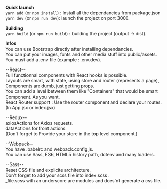 **Quick launch**  
`yarn add` (or `npm install`) : Install all the dependancies from package.json  
`yarn dev` (or `npm run dev`): launch the project on port 3000.  

**Building**  
`yarn build` (or `npm run build`) : building the project (output -> dist).  

**Infos**  
You can use Bootstrap directly after installing dependancies.    
You can put your images, fonts and other media stuff into public/assets.  
You must add a .env file (example : .env.dev).  

--React--  
Full functionnal components with React hooks is possible.  
Layouts are smart, with state, using store and router (represents a page), Components are dumb, just getting props.  
You can add a level between them like "Containers" that would be smart Component. As you want.  
React Router support : Use the router component and declare your routes. (In App.jsx or index.jsx)

--Redux--  
axiosActions for Axios requests.  
dataActions for front actions.  
(Don't forget to Provide your store in the top level component.)  

--Webpack--   
You have .babelrc and webpack.config.js.  
You can use Sass, ES6, HTML5 history path, dotenv and many loaders.  

--Sass--  
Reset CSS file and explicite architecture.  
Don't forget to add your scss file into index.scss .  
_file.scss with an underscore are modules and does'nt generate a css file.  

